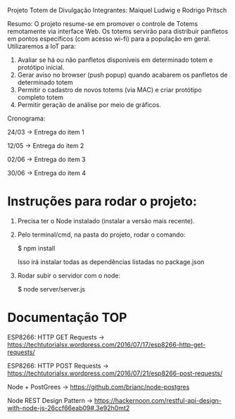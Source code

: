 Projeto Totem de Divulgação Integrantes: Maiquel Ludwig e Rodrigo Pritsch

Resumo: O projeto resume-se em promover o controle de Totems remotamente via interface Web. Os totems servirão para distribuir panfletos em pontos específicos (com acesso wi-fi) para a população em geral. Utilizaremos a IoT para:

1. Avaliar se há ou não panfletos disponíveis em determinado totem e protótipo inicial.
2. Gerar aviso no browser (push popup) quando acabarem os panfletos de
determinado totem
3. Permitir o cadastro de novos totems (via MAC) e criar protótipo completo totem
4. Permitir geração de análise por meio de gráficos.


Cronograma:

24/03 -> Entrega do item 1

12/05 -> Entrega do item 2

02/06 -> Entrega do item 3

30/06 -> Entrega do item 4




# Instruções para rodar o projeto:
1. Precisa ter o Node instalado (instalar a versão mais recente).
2. Pelo terminal/cmd, na pasta do projeto, rodar o comando:

    $ npm install

    Isso irá instalar todas as dependências listadas no package.json
3. Rodar subir o servidor com o node:

    $ node server/server.js



# Documentação TOP

ESP8266: HTTP GET Requests -> https://techtutorialsx.wordpress.com/2016/07/17/esp8266-http-get-requests/

ESP8266: HTTP POST Requests -> https://techtutorialsx.wordpress.com/2016/07/21/esp8266-post-requests/

Node + PostGrees -> https://github.com/brianc/node-postgres

Node REST Design Pattern -> https://hackernoon.com/restful-api-design-with-node-js-26ccf66eab09#.3e92h0mt2
